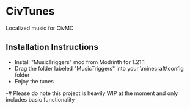 # CivTunes
 Localized music for CivMC

## Installation Instructions
- Install "MusicTriggers" mod from Modrinth for 1.21.1
- Drag the folder labeled "MusicTriggers" into your \minecraft\config folder
- Enjoy the tunes

-# Please do note this project is heavily WIP at the moment and only includes basic functionality
